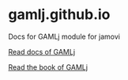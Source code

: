 # gamlj.github.io
Docs for GAMLj module for jamovi

[Read docs of GAMLj ](https://gamlj.github.io/)

[Read the book of GAMLj ](https://gamlj.github.io/book/booklet.html)


